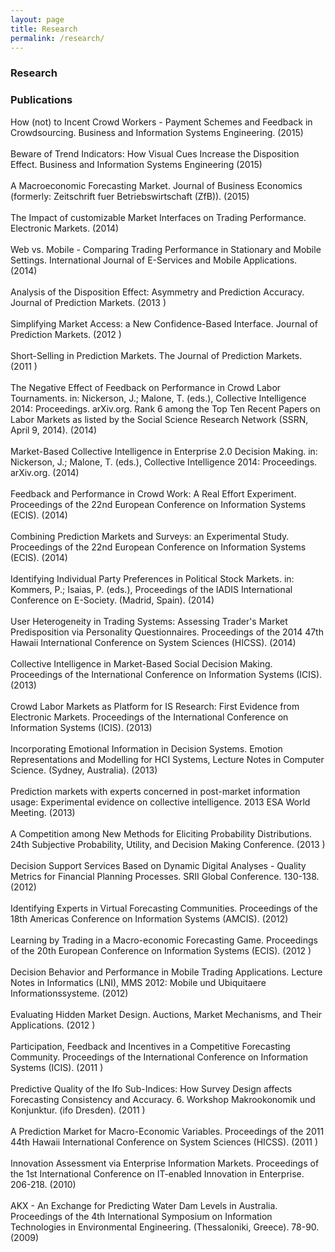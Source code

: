 ```yaml
---
layout: page
title: Research
permalink: /research/
---
```



### Research 


### Publications

<div id="html" class="shiny-html-output shiny-bound-output"><div>How (not) to Incent Crowd Workers - Payment Schemes and Feedback in Crowdsourcing. Business and Information Systems Engineering.   (2015)</div><br><div>Beware of Trend Indicators: How Visual Cues Increase the Disposition Effect. Business and Information Systems Engineering (2015)</div><br><div>A Macroeconomic Forecasting Market. Journal of Business Economics (formerly: Zeitschrift fuer Betriebswirtschaft (ZfB)).  (2015)</div><br><div>The Impact of customizable Market Interfaces on Trading Performance. Electronic Markets.   (2014)</div><br><div>Web vs. Mobile - Comparing Trading Performance in Stationary and Mobile Settings. International Journal of E-Services and Mobile Applications.   (2014)</div><br><div>Analysis of the Disposition Effect: Asymmetry and Prediction Accuracy. Journal of Prediction Markets.   (2013 )</div><br><div>Simplifying Market Access: a New Confidence-Based Interface. Journal of Prediction Markets.   (2012 )</div><br><div>Short-Selling in Prediction Markets. The Journal of Prediction Markets.   (2011 )</div><br><div>The Negative Effect of Feedback on Performance in Crowd Labor Tournaments. in: Nickerson, J.; Malone, T. (eds.), Collective Intelligence 2014: Proceedings. arXiv.org. Rank 6 among the Top Ten Recent Papers on Labor Markets as listed by the Social Science Research Network (SSRN, April 9, 2014).   (2014)</div><br><div>Market-Based Collective Intelligence in Enterprise 2.0 Decision Making. in: Nickerson, J.; Malone, T. (eds.), Collective Intelligence 2014: Proceedings. arXiv.org.   (2014)</div><br><div>Feedback and Performance in Crowd Work: A Real Effort Experiment. Proceedings of the 22nd European Conference on Information Systems (ECIS).  (2014)</div><br><div>Combining Prediction Markets and Surveys: an Experimental Study. Proceedings of the 22nd European Conference on Information Systems (ECIS).   (2014)</div><br><div>Identifying Individual Party Preferences in Political Stock Markets. in: Kommers, P.; Isaias, P. (eds.), Proceedings of the IADIS International Conference on E-Society. (Madrid, Spain).   (2014)</div><br><div>User Heterogeneity in Trading Systems: Assessing Trader's Market Predisposition via Personality Questionnaires. Proceedings of the 2014 47th Hawaii International Conference on System Sciences (HICSS).   (2014)</div><br><div>Collective Intelligence in Market-Based Social Decision Making. Proceedings of the International Conference on Information Systems (ICIS).  (2013)</div><br><div>Crowd Labor Markets as Platform for IS Research: First Evidence from Electronic Markets. Proceedings of the International Conference on Information Systems (ICIS).   (2013)</div><br><div>Incorporating Emotional Information in Decision Systems. Emotion Representations and Modelling for HCI Systems, Lecture Notes in Computer Science. (Sydney, Australia).  (2013)</div><br><div>Prediction markets with experts concerned in post-market information usage: Experimental evidence on collective intelligence. 2013 ESA World Meeting.  (2013)</div><br><div>A Competition among New Methods for Eliciting Probability Distributions. 24th Subjective Probability, Utility, and Decision Making Conference.   (2013 )</div><br><div> Decision Support Services Based on Dynamic Digital Analyses - Quality Metrics for Financial Planning Processes. SRII Global Conference. 130-138.  (2012)</div><br><div> Identifying Experts in Virtual Forecasting Communities. Proceedings of the 18th Americas Conference on Information Systems (AMCIS).  (2012)</div><br><div>Learning by Trading in a Macro-economic Forecasting Game. Proceedings of the 20th European Conference on Information Systems (ECIS).  (2012  )</div><br><div> Decision Behavior and Performance in Mobile Trading Applications. Lecture Notes in Informatics (LNI), MMS 2012: Mobile und Ubiquitaere Informationssysteme.   (2012)</div><br><div>Evaluating Hidden Market Design. Auctions, Market Mechanisms, and Their Applications.   (2012 )</div><br><div>Participation, Feedback and  Incentives in a Competitive Forecasting Community. Proceedings of the International Conference on Information Systems (ICIS).  (2011 )</div><br><div>Predictive Quality of the Ifo Sub-Indices: How Survey Design affects Forecasting Consistency and Accuracy. 6. Workshop Makrookonomik und Konjunktur. (ifo Dresden).   (2011 )</div><br><div>A Prediction Market for Macro-Economic Variables. Proceedings of the 2011 44th Hawaii International Conference on System Sciences (HICSS). (2011 )</div><br><div>Innovation Assessment via Enterprise Information Markets. Proceedings of the 1st International Conference on IT-enabled Innovation in Enterprise. 206-218. (2010)</div><br><div>AKX - An Exchange for Predicting Water Dam Levels in Australia. Proceedings of the 4th International Symposium on Information Technologies in Environmental Engineering. (Thessaloniki, Greece). 78-90. (2009)</div><br><div></div></div>